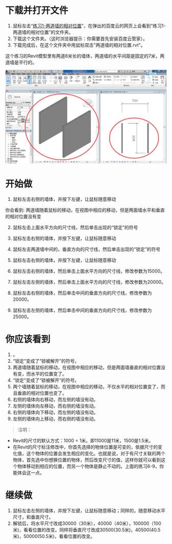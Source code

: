 # 下载并打开文件 #

1. 鼠标左击“[练习1-两道墙的相对位置](http://pan.baidu.com/s/1kTnGmd5)”，在弹出的百度云的网页上会看到“练习1-两道墙的相对位置”的文件夹。
2. 下载这个文件夹。（这时浏览器提示：你需要首先安装百度云管家）。
3. 下载完成后，在这个文件夹中用鼠标双击"两道墙的相对位置.rvt"。

这个练习的Revit模型里有两道8米长的墙体，两道墙的水平间距是固定的7米，两道墙是平行的。

![两道墙的相对位置0.jpg](/images/两道墙的相对位置/raw/两道墙的相对位置0.jpg)

# 开始做 #

1. 鼠标左击右侧的墙体，并按下左键，让鼠标随意移动


 
你会看到: 两道墙随着鼠标的移动，在视图中相应的移动，但是两面墙水平和垂直的相对位置没有变

2. 鼠标左击上面水平方向的尺寸线，然后单击出现的“锁定”的符号


3. 鼠标左击右侧的墙体，并按下左键，让鼠标随意移动


4. 鼠标左击两道墙中间的，垂直方向的尺寸线，然后单击出现的“锁定”的符号


5. 鼠标左击右侧的墙体，并按下左键，让鼠标随意移动


6. 鼠标左击右侧的墙体，然后单击上面水平方向的尺寸线，修改参数为15000。


7. 鼠标左击左侧的墙体，然后单击上面水平方向的尺寸线，修改参数为20000。


8. 鼠标左击右侧的墙体，然后单击中间的垂直方向的尺寸线，修改参数为20000。


9. 鼠标左击左侧的墙体，然后单击中间的垂直方向的尺寸线，修改参数为25000。

# 你应该看到 #

1. 。
2. “锁定”变成了“锁被解开”的符号。
3. 两道墙随着鼠标的移动，在视图中相应的移动，但是两面墙垂直的相对位置没有变，而水平的位置变了。
4. “锁定”变成了“锁被解开”的符号。
5. 两个墙随着鼠标的移动，在视图中相应的移动，不仅水平的相对位置变了，而且垂直的相对位置也变了。
6. 右侧的墙体向右移动，而左侧的墙没有动。
7. 左侧的墙体向左移动，而右侧的墙没有动。
8. 右侧的墙体向下移动，而左侧的墙没有动。
9. 左侧的墙体向上移动，而右侧的墙没有动。

> 注明：
>
- Revit的尺寸的默认方式：1000 = 1米。即11000是11米，1500是1.5米。
- 在Revit的尺寸标注修改中，你首先选择的物体位置是可变的，依据尺寸的变化值，这个物体的位置会发生相应的变化。也就是说，对于有尺寸关联的两个物体，首先选中你想换位置的物体，然后改变尺寸的值，这样你就可以看到这个物体移动到相应的位置，而另一个物体是静止不动的。上面的练习6-9，你能体会这一点。

# 继续做 #

1. 鼠标左击左侧的墙体，并按下左键，让鼠标随意移动；同样的，随意移动水平尺寸，和垂直尺寸。
2. 解锁后，将水平尺寸改成30000（30米），40000（40米），100000（100米)，看看位置的改变。同样将垂直尺寸改成30500(30.5米)，40500(40.5米)，50000(50.5米)，看看位置的改变。
